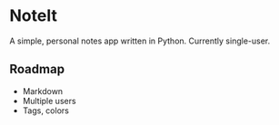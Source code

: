 # NoteIt

A simple, personal notes app written in Python. Currently single-user.

## Roadmap

- Markdown
- Multiple users
- Tags, colors